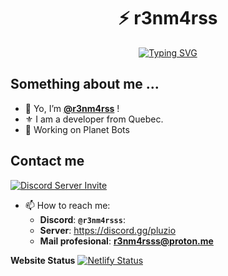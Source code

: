 <div align="center">
  
# ⚡ r3nm4rss

[![Typing SVG](https://readme-typing-svg.herokuapp.com?font=Fira+Code&size=25&duration=3000&pause=1000&color=2E9FD1&center=true&vCenter=true&width=600&lines=Welcome+to+my+Digital+Playground!+💻;Full-Stack+Developer+⚡;Innovation+Enthusiast+💡;Code+Craftsman+🛠️;Open+Source+Contributor+🌟)](https://git.io/typing-svg)
</div>

## Something about me ...
- 👋 Yo, I’m **[@r3nm4rss](https://github.com/r3nm4rs-dev)** !
- ⚜️ I am a developer from Quebec.
- 📌 Working on Planet Bots


## Contact me

[![Discord Server Invite](https://invite.casperiv.dev?inviteCode=HK83Ayw9nH)](https://discord.gg/pluzio)


- 📫 How to reach me:
  - **Discord**: **``@r3nm4rsss``**:
  - **Server**: https://discord.gg/pluzio
  - **Mail profesional**: **r3nm4rsss@proton.me**
 
**Website Status**
[![Netlify Status](https://api.netlify.com/api/v1/badges/3835d3f6-16fb-4864-a28f-0ead5a1cf1c1/deploy-status)](https://app.netlify.com/projects/r3nm4rss/deploys)

